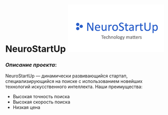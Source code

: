 # NeuroStartUp ![logo Neuro](https://raw.githubusercontent.com/Art-Julia/NeuroStartUp/b0d2aa55890a4bcb5817bcf19034d57ad8ec005c/68747470733a2f2f692e696d6775722e636f6d2f495a4f525769492e706e67.png)
### *Описание проекта*:

NeuroStartUp — динамически развивающийся стартап, специализирующийся на поиске с использованием новейших технологий искусственного интеллекта. Наши преимущества:
* Высокая точность поиска
* Высокая скорость поиска
* Низкая цена
